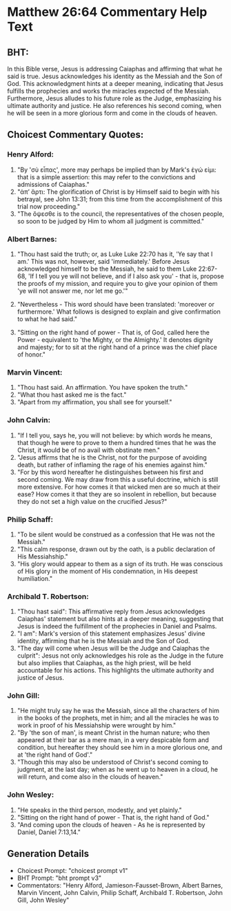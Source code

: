 # Matthew 26:64 Commentary Help Text

## BHT:
In this Bible verse, Jesus is addressing Caiaphas and affirming that what he said is true. Jesus acknowledges his identity as the Messiah and the Son of God. This acknowledgment hints at a deeper meaning, indicating that Jesus fulfills the prophecies and works the miracles expected of the Messiah. Furthermore, Jesus alludes to his future role as the Judge, emphasizing his ultimate authority and justice. He also references his second coming, when he will be seen in a more glorious form and come in the clouds of heaven.

## Choicest Commentary Quotes:
### Henry Alford:
1. "By 'σὺ εἶπας', more may perhaps be implied than by Mark's ἐγώ εἰμι: that is a simple assertion: this may refer to the convictions and admissions of Caiaphas."
2. "ἀπʼ ἄρτι: The glorification of Christ is by Himself said to begin with his betrayal, see John 13:31; from this time from the accomplishment of this trial now proceeding."
3. "The ὄψεσθε is to the council, the representatives of the chosen people, so soon to be judged by Him to whom all judgment is committed."

### Albert Barnes:
1. "Thou hast said the truth; or, as Luke Luke 22:70 has it, 'Ye say that I am.' This was not, however, said 'immediately.' Before Jesus acknowledged himself to be the Messiah, he said to them Luke 22:67-68, 'If I tell you ye will not believe, and if I also ask you' - that is, propose the proofs of my mission, and require you to give your opinion of them 'ye will not answer me, nor let me go.'" 

2. "Nevertheless - This word should have been translated: 'moreover or furthermore.' What follows is designed to explain and give confirmation to what he had said."

3. "Sitting on the right hand of power - That is, of God, called here the Power - equivalent to 'the Mighty, or the Almighty.' It denotes dignity and majesty; for to sit at the right hand of a prince was the chief place of honor."

### Marvin Vincent:
1. "Thou hast said. An affirmation. You have spoken the truth." 
2. "What thou hast asked me is the fact." 
3. "Apart from my affirmation, you shall see for yourself."

### John Calvin:
1. "If I tell you, says he, you will not believe: by which words he means, that though he were to prove to them a hundred times that he was the Christ, it would be of no avail with obstinate men."
2. "Jesus affirms that he is the Christ, not for the purpose of avoiding death, but rather of inflaming the rage of his enemies against him."
3. "For by this word hereafter he distinguishes between his first and second coming. We may draw from this a useful doctrine, which is still more extensive. For how comes it that wicked men are so much at their ease? How comes it that they are so insolent in rebellion, but because they do not set a high value on the crucified Jesus?"

### Philip Schaff:
1. "To be silent would be construed as a confession that He was not the Messiah."
2. "This calm response, drawn out by the oath, is a public declaration of His Messiahship."
3. "His glory would appear to them as a sign of its truth. He was conscious of His glory in the moment of His condemnation, in His deepest humiliation."

### Archibald T. Robertson:
1. "Thou hast said": This affirmative reply from Jesus acknowledges Caiaphas' statement but also hints at a deeper meaning, suggesting that Jesus is indeed the fulfillment of the prophecies in Daniel and Psalms.
2. "I am": Mark's version of this statement emphasizes Jesus' divine identity, affirming that he is the Messiah and the Son of God.
3. "The day will come when Jesus will be the Judge and Caiaphas the culprit": Jesus not only acknowledges his role as the Judge in the future but also implies that Caiaphas, as the high priest, will be held accountable for his actions. This highlights the ultimate authority and justice of Jesus.

### John Gill:
1. "He might truly say he was the Messiah, since all the characters of him in the books of the prophets, met in him; and all the miracles he was to work in proof of his Messiahship were wrought by him."
2. "By 'the son of man', is meant Christ in the human nature; who then appeared at their bar as a mere man, in a very despicable form and condition, but hereafter they should see him in a more glorious one, and at 'the right hand of God'."
3. "Though this may also be understood of Christ's second coming to judgment, at the last day; when as he went up to heaven in a cloud, he will return, and come also in the clouds of heaven."

### John Wesley:
1. "He speaks in the third person, modestly, and yet plainly."
2. "Sitting on the right hand of power - That is, the right hand of God."
3. "And coming upon the clouds of heaven - As he is represented by Daniel, Daniel 7:13,14."


## Generation Details
- Choicest Prompt: "choicest prompt v1"
- BHT Prompt: "bht prompt v3"
- Commentators: "Henry Alford, Jamieson-Fausset-Brown, Albert Barnes, Marvin Vincent, John Calvin, Philip Schaff, Archibald T. Robertson, John Gill, John Wesley"
